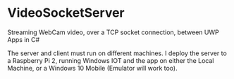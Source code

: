 # VideoSocketServer
Streaming WebCam video, over a TCP socket connection, between UWP Apps in C#

The server and client must run on different machines.
I deploy the server to a Raspberry Pi 2, running Windows IOT and the app on either the Local Machine, or a Windows 10 Mobile (Emulator will work too).